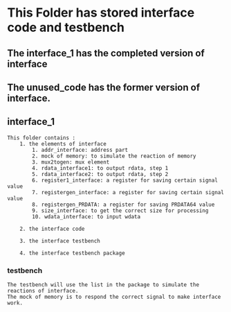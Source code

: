 # This Folder has stored interface code and testbench

## The interface_1 has the completed version of interface
	
	
## The unused_code has the former version of interface.
	
		
## interface_1

	This folder contains :
		1. the elements of interface
			1. addr_interface: address part
			2. mock of memory: to simulate the reaction of memory
			3. mux2togen: mux element
			4. rdata_interface1: to output rdata, step 1
			5. rdata_interface2: to output rdata, step 2
			6. register1_interface: a register for saving certain signal value
			7. registergen_interface: a register for saving certain signal value
			8. registergen_PRDATA: a register for saving PRDATA64 value
			9. size_interface: to get the correct size for processing
			10. wdata_interface: to input wdata
			
		2. the interface code
		
		3. the interface testbench
		
		4. the interface testbench package
		
### testbench
	The testbench will use the list in the package to simulate the reactions of interface.
	The mock of memory is to respond the correct signal to make interface work.
	
	